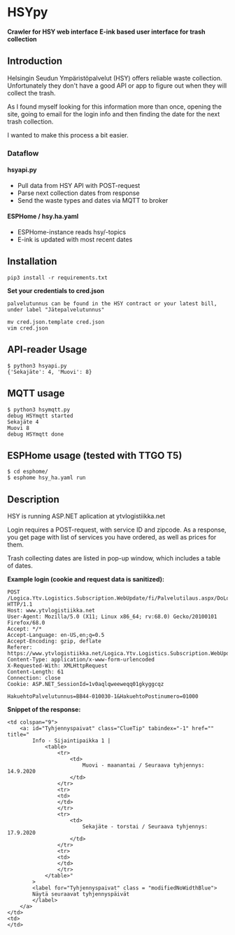 # HSYpy
**Crawler for HSY web interface**
**E-ink based user interface for trash collection**

## Introduction

Helsingin Seudun Ympäristöpalvelut (HSY) offers reliable waste collection.
Unfortunately they don't have a good API or app to figure out when they will collect the trash.

As I found myself looking for this information more than once, opening the site, going to email for the login info and then finding the date for the next trash collection.

I wanted to make this process a bit easier.

### Dataflow
#### hsyapi.py
* Pull data from HSY API with POST-request
* Parse next collection dates from response
* Send the waste types and dates via MQTT to broker

#### ESPHome / hsy.ha.yaml
* ESPHome-instance reads hsy/-topics
* E-ink is updated with most recent dates

## Installation

```
pip3 install -r requirements.txt
```

**Set your credentials to cred.json**
```
palvelutunnus can be found in the HSY contract or your latest bill, under label "Jätepalvelutunnus"
```

```
mv cred.json.template cred.json
vim cred.json
```

## API-reader Usage

```
$ python3 hsyapi.py 
{'Sekajäte': 4, 'Muovi': 8}
```

## MQTT usage
```
$ python3 hsymqtt.py 
debug HSYmqtt started
Sekajäte 4
Muovi 8
debug HSYmqtt done
```

## ESPHome usage (tested with TTGO T5)
```
$ cd esphome/
$ esphome hsy_ha.yaml run
```

## Description

HSY is running ASP.NET aplication at ytvlogistiikka.net

Login requires a POST-request, with service ID and zipcode.
As a response, you get page with list of services you have ordered, as well as prices for them.

Trash collecting dates are listed in pop-up window, which includes a table of dates.

**Example login (cookie and request data is sanitized):**
```
POST /Logica.Ytv.Logistics.Subscription.WebUpdate/fi/Palvelutilaus.aspx/DoLogin/2 HTTP/1.1
Host: www.ytvlogistiikka.net
User-Agent: Mozilla/5.0 (X11; Linux x86_64; rv:68.0) Gecko/20100101 Firefox/68.0
Accept: */*
Accept-Language: en-US,en;q=0.5
Accept-Encoding: gzip, deflate
Referer: https://www.ytvlogistiikka.net/Logica.Ytv.Logistics.Subscription.WebUpdate/
Content-Type: application/x-www-form-urlencoded
X-Requested-With: XMLHttpRequest
Content-Length: 61
Connection: close
Cookie: ASP.NET_SessionId=1v0aqlqweeweqq01gkyggcqz

HakuehtoPalvelutunnus=BB44-010030-1&HakuehtoPostinumero=01000
```

**Snippet of the response:**
```
<td colspan="9">
	<a: id="Tyhjennyspaivat" class="ClueTip" tabindex="-1" href="" title="
		Info - Sijaintipaikka 1 | 
			<table>
				<tr>
					<td>
						Muovi - maanantai / Seuraava tyhjennys: 14.9.2020
					</td>
				</tr>
				<tr>
				<td>
				</td>
				</tr>
				<tr>
					<td>
						Sekajäte - torstai / Seuraava tyhjennys: 17.9.2020
					</td>
				</tr>
				<tr>
				<td>
				</td>
				</tr>
			</table>"
		>
		<label for="Tyhjennyspaivat" class = "modifiedNoWidthBlue">
		Näytä seuraavat tyhjennyspäivät
		</label>     
	</a>
</td>
<td>
</td>
```
